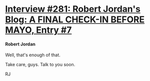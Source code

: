 # [Interview #281: Robert Jordan's Blog: A FINAL CHECK-IN BEFORE MAYO, Entry #7](https://www.theoryland.com/intvmain.php?i=281#7)

#### Robert Jordan

Well, that's enough of that.

Take care, guys. Talk to you soon.

RJ

